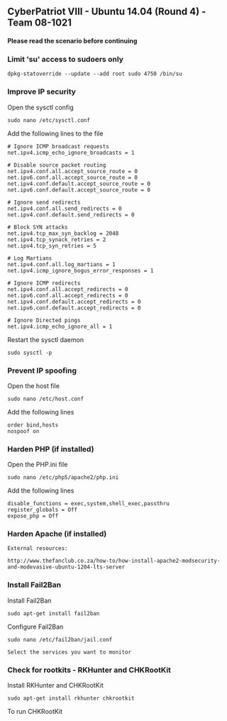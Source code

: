 ## CyberPatriot VIII - Ubuntu 14.04 (Round 4) - Team 08-1021
#### Please read the scenario before continuing

### Limit 'su' access to sudoers only

    dpkg-statoverride --update --add root sudo 4750 /bin/su

### Improve IP security
Open the sysctl config

    sudo nano /etc/sysctl.conf
   
Add the following lines to the file
```
# Ignore ICMP broadcast requests
net.ipv4.icmp_echo_ignore_broadcasts = 1

# Disable source packet routing
net.ipv4.conf.all.accept_source_route = 0
net.ipv6.conf.all.accept_source_route = 0 
net.ipv4.conf.default.accept_source_route = 0
net.ipv6.conf.default.accept_source_route = 0

# Ignore send redirects
net.ipv4.conf.all.send_redirects = 0
net.ipv4.conf.default.send_redirects = 0

# Block SYN attacks
net.ipv4.tcp_max_syn_backlog = 2048
net.ipv4.tcp_synack_retries = 2
net.ipv4.tcp_syn_retries = 5

# Log Martians
net.ipv4.conf.all.log_martians = 1
net.ipv4.icmp_ignore_bogus_error_responses = 1

# Ignore ICMP redirects
net.ipv4.conf.all.accept_redirects = 0
net.ipv6.conf.all.accept_redirects = 0
net.ipv4.conf.default.accept_redirects = 0 
net.ipv6.conf.default.accept_redirects = 0

# Ignore Directed pings
net.ipv4.icmp_echo_ignore_all = 1
```
Restart the sysctl daemon

    sudo sysctl -p

### Prevent IP spoofing
Open the host file

    sudo nano /etc/host.conf
Add the following lines
```
order bind,hosts
nospoof on
```
### Harden PHP (if installed)
Open the PHP.ini file

    sudo nano /etc/php5/apache2/php.ini
    
Add the following lines
```
disable_functions = exec,system,shell_exec,passthru
register_globals = Off
expose_php = Off
```

### Harden Apache (if installed)
```
External resources:

http://www.thefanclub.co.za/how-to/how-install-apache2-modsecurity-and-modevasive-ubuntu-1204-lts-server
```

### Install Fail2Ban

Install Fail2Ban

    sudo apt-get install fail2ban
    
Configure Fail2Ban
```
sudo nano /etc/fail2ban/jail.conf

Select the services you want to monitor
```

### Check for rootkits - RKHunter and CHKRootKit
Install RKHunter and CHKRootKit
    
    sudo apt-get install rkhunter chkrootkit

To run CHKRootKit
